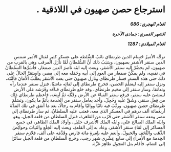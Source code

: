 <h1 dir="rtl">استرجاع حصن صهيون في اللاذقية .</h1>

<h5 dir="rtl">العام الهجري:  686

الشهر القمري: جمادى الآخرة

العام الميلادي: 1287</h5>

<p dir="rtl">توجَّه الأميرُ حُسام الدين طرنطاي نائبُ السُّلطة على عسكرٍ كثيرٍ لقتالِ الأمير شمسِ الدين سنقر الأشقر بصهيون، وسَبَبُ ذلك أنَّ السُّلطانَ لَمَّا نازَل المرقب وهي بالقربِ من صهيون، لم يحضُرْ إليه سنقر الأشقر، وبعث إليه ابنَه ناصرَ الدين صمغار، فأسَرَّها السلطانُ في نفسِه، ولم يمكِّنْ صمغار من العودِ إلى أبيه وحَمَله معه إلى مصر، واستمَرَّ الحالُ على ذلك حتى هذه السنة، فسار طرنطاي ونازل صهيونَ حتى بعث الأشقر يطلُبُ الأمانَ فأمَّنَه، ونزل سنقر إليه ليسَلِّمَ الحصن، فخرج طرنطاي إلى لقائِه ماشيًا، فنزل سنقر عندما رآه وتعانقا، وسار سنقر إلى مخيم طرنطاي، وقد خلع طرنطاي قباءَه وفَرَشه على الأرض ليمشيَ عليه سنقر، فرفع سنقر القباءَ عن الأرض وقَبَّله ثمَّ لَبِسَه، فأعظم طرنطاي ذلك من فِعلِ سنقر، وشَقَّ عليه وخَجِلَ، وأخذ يعامل سنقر من الخدمة بأتمِّ ما يكون، وتسَلَّمَ طرنطاي حصن صهيون، ورتَّبَ فيه نائبًا وواليًا وأقام به رجالًا، بعد ما أنفق في تلك المدَّة أربعَمائة ألف درهم في العسكر الذي معه، فعتب عليه السلطانُ، ثم سار طرنطاي إلى مصر ومعه سنقر الأشقر حتى قَرُب من القاهرة، فنزل السلطان من قلعة الجبل، وهو وابنُه الملك الصالح علي، وابنُه الملك الأشرف خليل، وأولاد الملك الظاهر، في جميعِ العساكر إلى لقاءِ سنقر الأشقر، وعاد به إلى القلعةِ، وبعث إليه الخِلَع والثيابَ وحوائِصَ الذَّهَب والتُّحَف والخيولَ، وأنعم عليه بإمرةِ مائة فارس وقَدَّمَه على ألف، فلازم سنقر الخِدمةَ مع الأمراءِ إلى سابع عِشْرِي شهر رجب، وخرج السلطان من قلعة الجبل سائرًا إلى الشام، فأقام بتل العجول ظاهِرَ غَزَّة.</p></br>
